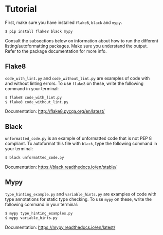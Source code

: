 # Tutorial

First, make sure you have installed `flake8`, `black` and `mypy`.

```bash
$ pip install flake8 black mypy
```

Consult the subsections below on information about how to run the different listing/autoformatting packages. Make sure you understand the output. Refer to the package documentation for more info.

## Flake8

`code_with_lint.py` and `code_without_lint.py` are examples of code with and without linting errors. To use `flake8` on these, write the following command in your terminal:

```bash
$ flake8 code_with_lint.py
$ flake8 code_without_lint.py
```

Documentation: http://flake8.pycqa.org/en/latest/

## Black

`unformatted_code.py` is an example of unformatted code that is not PEP 8 compliant. To autoformat this file with `black`, type the following command in your terminal:

```bash
$ black unformatted_code.py
```

Documentation: https://black.readthedocs.io/en/stable/

## Mypy

`type_hinting_example.py` and `variable_hints.py` are examples of code with type annotations for static type checking. To use `mypy` on these, write the following command in your terminal:

```bash
$ mypy type_hinting_examples.py
$ mypy variable_hints.py
```

Documentation: https://mypy.readthedocs.io/en/latest/